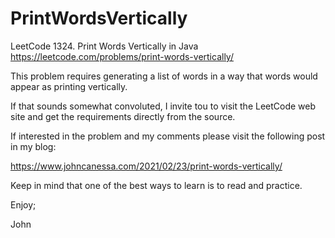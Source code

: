 # PrintWordsVertically
LeetCode 1324. Print Words Vertically in Java
https://leetcode.com/problems/print-words-vertically/

This problem requires generating a list of words
in a way that words would appear as printing vertically.

If that sounds somewhat convoluted, I invite tou to visit
the LeetCode web site and get the requirements directly
from the source.

If interested in the problem and my comments please visit
the following post in my blog:

https://www.johncanessa.com/2021/02/23/print-words-vertically/

Keep in mind that one of the best ways to learn is to read
and practice.

Enjoy;

John
